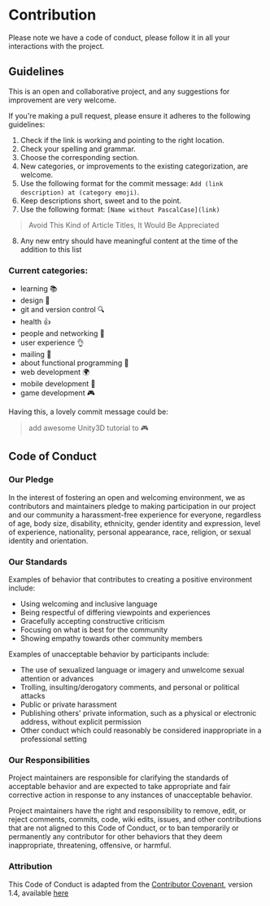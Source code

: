 # Contribution

Please note we have a code of conduct, please follow it in all your interactions with the project.

## Guidelines

This is an open and collaborative project, and any suggestions for improvement are very welcome.

If you're making a pull request, please ensure it adheres to the following guidelines:

1. Check if the link is working and pointing to the right location.
2. Check your spelling and grammar.
3. Choose the corresponding section.
4. New categories, or improvements to the existing categorization, are welcome.
5. Use the following format for the commit message: `Add (link description) at (category emoji)`.
6. Keep descriptions short, sweet and to the point.
7. Use the following format: `[Name without PascalCase](link)`

> Avoid This Kind of Article Titles, It Would Be Appreciated

8. Any new entry should have meaningful content at the time of the addition to this list

### Current categories:

* learning :books:
* design :art:
* git and version control :mag:
* health :+1:
* people and networking :busts_in_silhouette:
* user experience :ok_hand:
* mailing :email:
* about functional programming :pencil:
* web development :earth_africa:
* mobile development :iphone:
* game development :video_game:

Having this, a lovely commit message could be:

> add awesome Unity3D tutorial to :video_game:
    
## Code of Conduct

### Our Pledge

In the interest of fostering an open and welcoming environment, we as
contributors and maintainers pledge to making participation in our project and
our community a harassment-free experience for everyone, regardless of age, body
size, disability, ethnicity, gender identity and expression, level of experience,
nationality, personal appearance, race, religion, or sexual identity and
orientation.

### Our Standards

Examples of behavior that contributes to creating a positive environment
include:

* Using welcoming and inclusive language
* Being respectful of differing viewpoints and experiences
* Gracefully accepting constructive criticism
* Focusing on what is best for the community
* Showing empathy towards other community members

Examples of unacceptable behavior by participants include:

* The use of sexualized language or imagery and unwelcome sexual attention or
advances
* Trolling, insulting/derogatory comments, and personal or political attacks
* Public or private harassment
* Publishing others' private information, such as a physical or electronic
  address, without explicit permission
* Other conduct which could reasonably be considered inappropriate in a
  professional setting

### Our Responsibilities

Project maintainers are responsible for clarifying the standards of acceptable
behavior and are expected to take appropriate and fair corrective action in
response to any instances of unacceptable behavior.

Project maintainers have the right and responsibility to remove, edit, or
reject comments, commits, code, wiki edits, issues, and other contributions
that are not aligned to this Code of Conduct, or to ban temporarily or
permanently any contributor for other behaviors that they deem inappropriate,
threatening, offensive, or harmful.

### Attribution

This Code of Conduct is adapted from the [Contributor Covenant][homepage], version 1.4,
available [here][version]

[homepage]: http://contributor-covenant.org
[version]: http://contributor-covenant.org/version/1/4/

